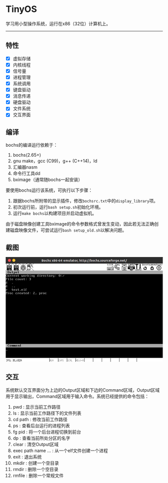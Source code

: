 # TinyOS

学习用小型操作系统，运行在x86（32位）计算机上。

---

## 特性

- [x] 虚拟存储
- [x] 内核线程
- [x] 信号量
- [x] 进程管理
- [x] 系统调用
- [x] 键盘驱动
- [x] 消息传递
- [x] 硬盘驱动
- [x] 文件系统
- [x] 交互界面

## 编译

bochs的编译运行依赖于：

1. bochs(2.65+)
2. gnu make，gcc (C99)，g++ (C++14)，ld
3. 汇编器nasm
4. 命令行工具dd
5. bximage（通常随bochs一起安装）

要使用bochs运行该系统，可执行以下步骤：

1. 跟据bochs所附带的显示插件，修改`bochsrc.txt`中的`display_library`项。
2. 初次运行前，运行`bash setup.sh`初始化环境。
3. 运行`make bochs`以构建项目并启动虚拟机。

由于磁盘映像创建工具bximage的命令参数格式曾发生变动，因此若无法正确创建磁盘映像文件，可尝试运行`bash setup_old.sh`以解决问题。

## 截图

![ss01](./doc/pics/ss01.png)

## 交互

系统默认交互界面分为上边的Output区域和下边的Command区域，Output区域用于显示输出，Command区域用于输入命令。系统已经提供的命令包括：

1. pwd                : 显示当前工作路径
2. ls                 : 显示当前工作路径下的文件列表
3. cd path            : 修改当前工作路径
4. ps                 : 查看后台运行的进程列表
5. fg pid             : 将一个后台进程切换到前台
6. dp                 : 查看当前所处分区的名字
7. clear              : 清空Output区域
8. exec path name ... : 从一个elf文件创建一个进程
9. exit               : 退出系统
10. mkdir             : 创建一个空目录
11. rmdir             : 删除一个空目录
12. rmfile            : 删除一个常规文件
